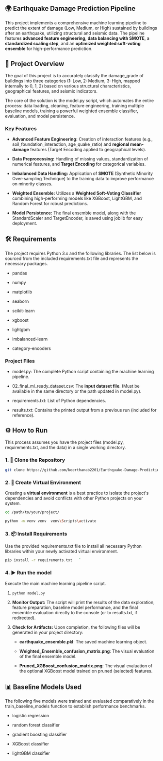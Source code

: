 🌍 Earthquake Damage Prediction Pipeline
----------------------------------------

This project implements a comprehensive machine learning pipeline to predict the extent of damage (Low, Medium, or High) sustained by buildings after an earthquake, utilizing structural and seismic data. The pipeline features **advanced feature engineering**, **data balancing with SMOTE**, a **standardized scaling step**, and an **optimized weighted soft-voting ensemble** for high-performance prediction.


🚀 Project Overview
-------------------

The goal of this project is to accurately classify the damage\_grade of buildings into three categories (1: Low, 2: Medium, 3: High, mapped internally to 0, 1, 2) based on various structural characteristics, geographical features, and seismic indicators.

The core of the solution is the model.py script, which automates the entire process: data loading, cleaning, feature engineering, training multiple baseline models, training a powerful weighted ensemble classifier, evaluation, and model persistence.

### Key Features

*   **Advanced Feature Engineering:** Creation of interaction features (e.g., soil\_foundation\_interaction, age\_quake\_ratio) and **regional mean-damage** features (Target Encoding applied to geographical levels).
    
*   **Data Preprocessing:** Handling of missing values, standardization of numerical features, and **Target Encoding** for categorical variables.
    
*   **Imbalanced Data Handling:** Application of **SMOTE** (Synthetic Minority Over-sampling Technique) to the training data to improve performance on minority classes.
    
*   **Weighted Ensemble:** Utilizes a **Weighted Soft-Voting Classifier** combining high-performing models like XGBoost, LightGBM, and Random Forest for robust predictions.
    
*   **Model Persistence:** The final ensemble model, along with the StandardScaler and TargetEncoder, is saved using joblib for easy deployment.

    

🛠️ Requirements
----------------

The project requires Python 3.x and the following libraries. The list below is sourced from the included requirements.txt file and represents the necessary packages.

*   pandas
    
*   numpy
    
*   matplotlib
    
*   seaborn
    
*   scikit-learn
    
*   xgboost
    
*   lightgbm
    
*   imbalanced-learn
    
*   category-encoders
    

### Project Files

*   model.py: The complete Python script containing the machine learning pipeline.
    
*   02\_final\_ml\_ready\_dataset.csv: The **input dataset file**. (Must be available in the same directory or the path updated in model.py).
    
*   requirements.txt: List of Python dependencies.
    
*   results.txt: Contains the printed output from a previous run (included for reference).
    


⚙️ How to Run
-------------

This process assumes you have the project files (model.py, requirements.txt, and the data) in a single working directory.

### 1\. 💾 Clone the Repository

```bash
git clone https://github.com/keerthanab2201/Earthquake-Damage-Prediction.git   `
```

### 2\. 🐍 Create Virtual Environment

Creating a **virtual environment** is a best practice to isolate the project's dependencies and avoid conflicts with other Python projects on your system.

```bash 
cd /path/to/your/project/
```
```bash
python -m venv venv  venv\Scripts\activate
```

### 3\. 📦 Install Requirements

Use the provided requirements.txt file to install all necessary Python libraries within your newly activated virtual environment.

```bash
pip install -r requirements.txt   `
```

### 4\. ▶️ Run the model

Execute the main machine learning pipeline script.

1. ```bash
   python model.py
   ```

2.  **Monitor Output:** The script will print the results of the data exploration, feature preparation, baseline model performance, and the final ensemble evaluation directly to the console (or to results.txt, if redirected).
    
3.  **Check for Artifacts:** Upon completion, the following files will be generated in your project directory:
    
    *   **earthquake\_ensemble.pkl**: The saved machine learning object.
        
    *   **Weighted\_Ensemble\_confusion\_matrix.png**: The visual evaluation of the final ensemble model.
        
    *   **Pruned\_XGBoost\_confusion\_matrix.png**: The visual evaluation of the optional XGBoost model trained on pruned (selected) features.
      


📊 Baseline Models Used
-----------------------

The following five models were trained and evaluated comparatively in the train\_baseline\_models function to establish performance benchmarks.

*   logistic regression
    
*   random forest classifier
    
*   gradient boosting classifier
    
*   XGBoost classifier 
    
*   lightGBM classifier
